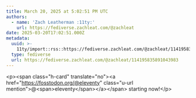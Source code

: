 ```yaml
---
title: March 20, 2025 at 5:02:51 PM UTC
authors:
  - name: 'Zach Leatherman :11ty:'
    url: https://fediverse.zachleat.com/@zachleat
date: 2025-03-20T17:02:51.000Z
metadata:
  uuid: >-
    11ty/import::rss::https://fediverse.zachleat.com/@zachleat/114195835891043983
  type: fediverse
  url: https://fediverse.zachleat.com/@zachleat/114195835891043983
---
```

\<p>\<span class="h-card" translate="no">\<a href="https://fosstodon.org/@eleventy" class="u-url mention">@\<span>eleventy\</span>\</a>\</span> starting now!\</p>